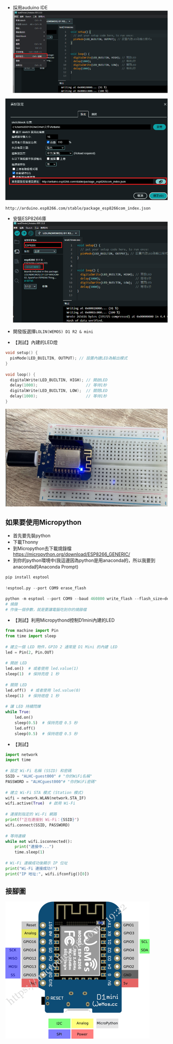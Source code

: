 - 採用auduino IDE
![upgit_20241009_1728443233.png](https://raw.githubusercontent.com/kcwc1029/obsidian-upgit-image/main/2024/10/upgit_20241009_1728443233.png)

![upgit_20241009_1728443255.png](https://raw.githubusercontent.com/kcwc1029/obsidian-upgit-image/main/2024/10/upgit_20241009_1728443255.png)

```
http://arduino.esp8266.com/stable/package_esp8266com_index.json
```

- 安裝ESP8266庫
![upgit_20241009_1728443327.png](https://raw.githubusercontent.com/kcwc1029/obsidian-upgit-image/main/2024/10/upgit_20241009_1728443327.png)



- 開發版選擇`LOLIN(WEMOS) D1 R2 & mini`
- 【測試】內建的LED燈
```cpp
void setup() {
  pinMode(LED_BUILTIN, OUTPUT); // 設置內建LED為輸出模式
}

void loop() {
  digitalWrite(LED_BUILTIN, HIGH); // 開啟LED
  delay(1000);                     // 等待1秒
  digitalWrite(LED_BUILTIN, LOW);  // 關閉LED
  delay(1000);                     // 等待1秒
}
```

![upgit_20241009_1728443941.png](https://raw.githubusercontent.com/kcwc1029/obsidian-upgit-image/main/2024/10/upgit_20241009_1728443941.png)


## 如果要使用Micropython
- 首先要先裝python
- 下載Thonny
- 到Micropython去下載燒錄檔 https://micropython.org/download/ESP8266_GENERIC/
- 到你的python環境中(我這邊因為python是用anaconda的，所以我要到anaconda的Anaconda Prompt)
```python
pip install esptool

!esptool.py --port COM9 erase_flash

python -m esptool --port COM9 --baud 460800 write_flash --flash_size=detect 0 "C:\path\to\your\ESP8266_GENERIC-20240602-v1.23.0.bin"
# 燒錄
# 作後一個參數，就是要讓電腦吃到你的燒錄檔
```
- 【測試】利用Micropythond控制D1mini內建的LED
```python
from machine import Pin
from time import sleep

# 建立一個 LED 物件，GPIO 2 通常是 D1 Mini 的內建 LED
led = Pin(2, Pin.OUT)

# 開啟 LED
led.on()  # 或者使用 led.value(1)
sleep(1)  # 保持亮燈 1 秒

# 關閉 LED
led.off()  # 或者使用 led.value(0)
sleep(1)  # 保持熄燈 1 秒

# 讓 LED 持續閃爍
while True:
    led.on()
    sleep(0.5)  # 保持亮燈 0.5 秒
    led.off()
    sleep(0.5)  # 保持熄燈 0.5 秒
```


- 【測試】
```python
import network
import time

# 設定 Wi-Fi 名稱 (SSID) 和密碼
SSID = "ALHC-guest000" # "你的WiFi名稱"
PASSWORD = "ALHCguest000"# "你的WiFi密碼"

# 建立 Wi-Fi STA 模式 (Station 模式)
wifi = network.WLAN(network.STA_IF)
wifi.active(True)  # 啟用 Wi-Fi

# 連接到指定的 Wi-Fi 網路
print(f"正在連接到 Wi-Fi：{SSID}")
wifi.connect(SSID, PASSWORD)

# 等待連線
while not wifi.isconnected():
    print("連接中...")
    time.sleep(1)

# Wi-Fi 連線成功後顯示 IP 位址
print("Wi-Fi 連接成功!")
print("IP 地址:", wifi.ifconfig()[0])
```

## 接腳圖
![upgit_20241009_1728448235.png](https://raw.githubusercontent.com/kcwc1029/obsidian-upgit-image/main/2024/10/upgit_20241009_1728448235.png)








